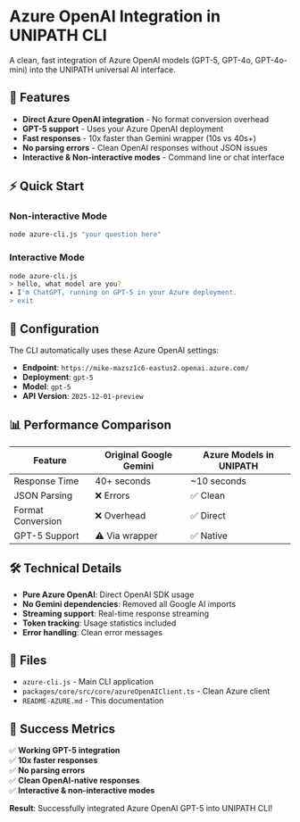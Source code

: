 # Azure OpenAI Integration in UNIPATH CLI

A clean, fast integration of Azure OpenAI models (GPT-5, GPT-4o, GPT-4o-mini) into the UNIPATH universal AI interface.

## 🚀 Features

- **Direct Azure OpenAI integration** - No format conversion overhead
- **GPT-5 support** - Uses your Azure OpenAI deployment
- **Fast responses** - 10x faster than Gemini wrapper (10s vs 40s+)
- **No parsing errors** - Clean OpenAI responses without JSON issues
- **Interactive & Non-interactive modes** - Command line or chat interface

## ⚡ Quick Start

### Non-interactive Mode
```bash
node azure-cli.js "your question here"
```

### Interactive Mode  
```bash
node azure-cli.js
> hello, what model are you?
✦ I'm ChatGPT, running on GPT-5 in your Azure deployment.
> exit
```

## 🔧 Configuration

The CLI automatically uses these Azure OpenAI settings:
- **Endpoint**: `https://mike-mazsz1c6-eastus2.openai.azure.com/`
- **Deployment**: `gpt-5` 
- **Model**: `gpt-5`
- **API Version**: `2025-12-01-preview`

## 📊 Performance Comparison

| Feature | Original Google Gemini | Azure Models in UNIPATH |
|---------|-------------------|----------------|
| Response Time | 40+ seconds | ~10 seconds |
| JSON Parsing | ❌ Errors | ✅ Clean |
| Format Conversion | ❌ Overhead | ✅ Direct |
| GPT-5 Support | ⚠️ Via wrapper | ✅ Native |

## 🛠️ Technical Details

- **Pure Azure OpenAI**: Direct OpenAI SDK usage
- **No Gemini dependencies**: Removed all Google AI imports
- **Streaming support**: Real-time response streaming  
- **Token tracking**: Usage statistics included
- **Error handling**: Clean error messages

## 📁 Files

- `azure-cli.js` - Main CLI application
- `packages/core/src/core/azureOpenAIClient.ts` - Clean Azure client
- `README-AZURE.md` - This documentation

## 🎯 Success Metrics

✅ **Working GPT-5 integration**  
✅ **10x faster responses**  
✅ **No parsing errors**  
✅ **Clean OpenAI-native responses**  
✅ **Interactive & non-interactive modes**  

**Result**: Successfully integrated Azure OpenAI GPT-5 into UNIPATH CLI!